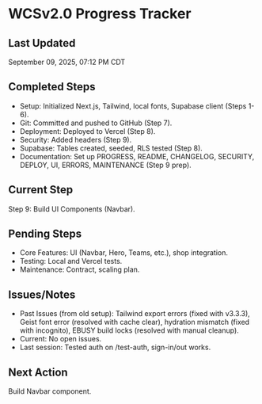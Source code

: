 # WCSv2.0 Progress Tracker

## Last Updated

September 09, 2025, 07:12 PM CDT

## Completed Steps

- Setup: Initialized Next.js, Tailwind, local fonts, Supabase client (Steps 1-6).
- Git: Committed and pushed to GitHub (Step 7).
- Deployment: Deployed to Vercel (Step 8).
- Security: Added headers (Step 9).
- Supabase: Tables created, seeded, RLS tested (Step 8).
- Documentation: Set up PROGRESS, README, CHANGELOG, SECURITY, DEPLOY, UI, ERRORS, MAINTENANCE (Step 9 prep).

## Current Step

Step 9: Build UI Components (Navbar).

## Pending Steps

- Core Features: UI (Navbar, Hero, Teams, etc.), shop integration.
- Testing: Local and Vercel tests.
- Maintenance: Contract, scaling plan.

## Issues/Notes

- Past Issues (from old setup): Tailwind export errors (fixed with v3.3.3), Geist font error (resolved with cache clear), hydration mismatch (fixed with incognito), EBUSY build locks (resolved with manual cleanup).
- Current: No open issues.
- Last session: Tested auth on /test-auth, sign-in/out works.

## Next Action

Build Navbar component.

